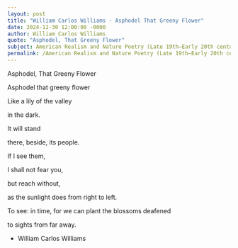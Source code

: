```yaml
---
layout: post
title: "William Carlos Williams - Asphodel That Greeny Flower"
date: 2024-12-30 12:00:00 -0000
author: William Carlos Williams
quote: "Asphodel, That Greeny Flower"
subject: American Realism and Nature Poetry (Late 19th–Early 20th century)
permalink: /American Realism and Nature Poetry (Late 19th–Early 20th century)/William Carlos Williams/William Carlos Williams - Asphodel That Greeny Flower
---
```


Asphodel, That Greeny Flower

Asphodel
  that greeny flower

Like a lily of the valley

in the dark.

It will stand

there, beside, its people.

If I see them,

I shall not fear you,

but reach without,

as the sunlight
does from right to left.

To see: in time,
for we can plant
the blossoms deafened

to sights from far away.

- William Carlos Williams
